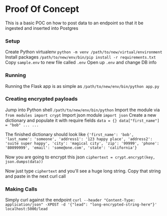 # Proof Of Concept
This is a basic POC on how to post data to an endpoint so that it be ingested and inserted into Postgres

### Setup
Create Python virtualenv `python -m venv /path/to/new/virtual/environment`
Install packages `/path/to/new/env/bin/pip install -r requirements.txt`
Copy `sample.env` to new file called `.env`
Open up `.env` and change DB info

### Running
Running the Flask app is as simple as `/path/to/new/env/bin/python app.py`

### Creating encrypted payloads
Jump into Python shell `/path/to/new/env/bin/python`
Import the module via `from modules import crypt`
Import json module `import json`
Create a new dictionary and populate it with require fields
`data = {}
data["first_name"] = "bob"
...
...
`

The finished dictionary should look like
`{'first_name': 'bob',
 'last_name': 'someone',
 'address1': '123 happy place',
 'address2': 'suite super happy',
 'city': 'magical city',
 'zip': '99999',
 'phone': '80099999',
 'email': 'some@one.com',
 'state': 'california'}
 `

 Now you are going to encrypt this json 
 `ciphertext = crypt.encrypt(key, json.dumps(data))`

 Now just type `ciphertext` and you'll see a huge long string.  Copy that string and paste in the next curl call
 
### Making Calls
Simply curl against the endpoint `curl --header "Content-Type: application/json" -XPOST -d '{"lead": "long-encrypted-string-here"}' localhost:5000/lead`

